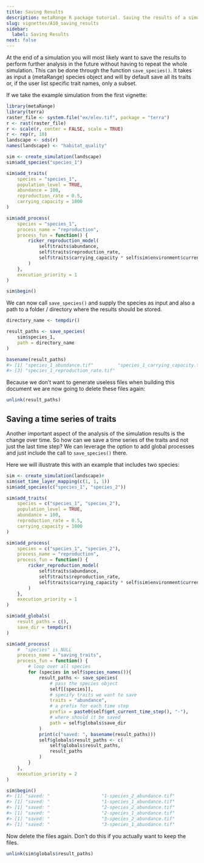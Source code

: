 ```yaml
---
title: Saving Results
description: metaRange R package tutorial. Saving the results of a simulation.
slug: vignettes/A10_saving_results
sidebar:
  label: Saving Results
next: false
---
```



At the end of a simulation you will most likely want to save the results
to perform further analysis in the future without having to repeat the
whole simulation. This can be done through the function
`save_species()`. It takes as input a (metaRange) species object and
will by default save all its traits or, if the user list specific trait
names, only a subset.

If we take the example simulation from the first vignette:

``` r
library(metaRange)
library(terra)
raster_file <- system.file("ex/elev.tif", package = "terra")
r <- rast(raster_file)
r <- scale(r, center = FALSE, scale = TRUE)
r <- rep(r, 10)
landscape <- sds(r)
names(landscape) <- "habitat_quality"

sim <- create_simulation(landscape)
sim$add_species("species_1")

sim$add_traits(
    species = "species_1",
    population_level = TRUE,
    abundance = 100,
    reproduction_rate = 0.5,
    carrying_capacity = 1000
)

sim$add_process(
    species = "species_1",
    process_name = "reproduction",
    process_fun = function() {
        ricker_reproduction_model(
            self$traits$abundance,
            self$traits$reproduction_rate,
            self$traits$carrying_capacity * self$sim$environment$current$habitat_quality
        )
    },
    execution_priority = 1
)

sim$begin()
```

We can now call `save_species()` and supply the species as input and
also a path to a folder / directory where the results should be stored.

``` r
directory_name <- tempdir()

result_paths <- save_species(
    sim$species_1,
    path = directory_name
)

basename(result_paths)
#> [1] "species_1_abundance.tif"         "species_1_carrying_capacity.tif"
#> [3] "species_1_reproduction_rate.tif"
```

Because we don’t want to generate useless files when building this
document we are now going to delete these files again:

``` r
unlink(result_paths)
```

## Saving a time series of traits

Another important aspect of the analysis of the simulation results is
the change over time. So how can we save a time series of the traits and
not just the last time step? We can leverage the option to add global
processes and just include the call to `save_species()` there.

Here we will illustrate this with an example that includes two species:

``` r
sim <- create_simulation(landscape)#
sim$set_time_layer_mapping(c(1, 1, 1))
sim$add_species(c("species_1", "species_2"))

sim$add_traits(
    species = c("species_1", "species_2"),
    population_level = TRUE,
    abundance = 100,
    reproduction_rate = 0.5,
    carrying_capacity = 1000
)

sim$add_process(
    species = c("species_1", "species_2"),
    process_name = "reproduction",
    process_fun = function() {
        ricker_reproduction_model(
            self$traits$abundance,
            self$traits$reproduction_rate,
            self$traits$carrying_capacity * self$sim$environment$current$habitat_quality
        )
    },
    execution_priority = 1
)

sim$add_globals(
    result_paths = c(),
    save_dir = tempdir()
)

sim$add_process(
    #  "species" is NULL
    process_name = "saving_traits",
    process_fun = function() {
        # loop over all species
        for (species in self$species_names()){
            result_paths <- save_species(
                # pass the species object
                self[[species]],
                # specify traits we want to save
                traits = "abundance",
                # a prefix for each time step
                prefix = paste0(self$get_current_time_step(), "-"),
                # where should it be saved
                path = self$globals$save_dir
            )
            print(c("saved: ", basename(result_paths)))
            self$globals$result_paths <- c(
                self$globals$result_paths,
                result_paths
            )
        }
    },
    execution_priority = 2
)

sim$begin()
#> [1] "saved: "                   "1-species_2_abundance.tif"
#> [1] "saved: "                   "1-species_1_abundance.tif"
#> [1] "saved: "                   "2-species_2_abundance.tif"
#> [1] "saved: "                   "2-species_1_abundance.tif"
#> [1] "saved: "                   "3-species_2_abundance.tif"
#> [1] "saved: "                   "3-species_1_abundance.tif"
```

Now delete the files again. Don’t do this if you actually want to keep
the files.

``` r
unlink(sim$globals$result_paths)
```
